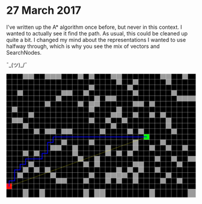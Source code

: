 # 27 March 2017

I've written up the A* algorithm once before, but never in this context. I wanted to actually see it find the path.
As usual, this could be cleaned up quite a bit. I changed my mind about the representations I wanted to use halfway through, which is why you see the mix of vectors and SearchNodes.

¯\_(ツ)_/¯

![Screenshot](screenshot.png) 
